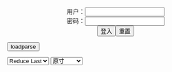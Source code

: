 <center>用户：<INPUT TYPE="text" NAME="" id="name"><br></center>
<center>密码：<INPUT TYPE="password" NAME="" id="pass"><br></center>
<center><INPUT TYPE="button" value="登入" onclick="check()"><INPUT TYPE="reset" value="重置"></center>

<div style="display: none" id="mdm" name="dmd">
  <button onclick="location.reload()">Cover 0</button>
</div>

<button style="display: none" name="dmd" onclick="toggleb()">toggle</button>
<button onclick="loadparse()">loadparse</button>

<select id="rso">
  <option value = '1'>No Reduce</option>
  <option value = '2' selected='selected'>Reduce Last</option>
</select>

<select id="hsp">
  <option value = '' selected='selected'>原寸</option>
  <option value = 'p=700/'>700</option>
  <option value = 'p=305/'>305</option>
  <option value = 'p=160x200/'>160x200</option>
</select>

<br>
<div style="display: none" id="mdc" name="dmd">
</div>

<pre style="display: none" id = "raw">
<!-- 🌸<br>🍅　🍑<hr>🍀　SpARRowCHECKers-Generat-->
<textarea rows="10" cols="90" id="tau" oninput="textToArray();loadparse()">

https://static2.hentai-cosplays.com/upload/20200309/149/152062/p=700/30.jpg
https://static2.hentai-cosplays.com/upload/20200515/164/167594/p=700/50.jpg
https://static5.hentai-cosplays.com/upload/20211209/252/257175/p=700/44.jpg
https://static5.hentai-cosplays.com/upload/20211208/248/253233/p=700/18.jpg
https://static6.hentai-cosplays.com/upload/20220111/275/281502/p=700/179.jpg
https://static2.hentai-cosplays.com/upload/20200310/149/152080/p=700/16.jpg

</textarea><br><!-- 🍀<br>🍑　🍅<hr>🌸 -->

<textarea rows="30" cols="100" id="tar" oninput="loadparse()">

ShiroKitsune - Queen Medb - エロコスプレ
https://ja.hentai-cosplays.com/image/shirokitsune-queen-medb/

https://static2.hentai-cosplays.com/upload/20200309/149/152062/p=700/30.jpg

<font size="1" style="color:#DCDCDC">2022-03-13</font>

ShiroKitsune - Rei Ayanami - エロコスプレ
https://ja.hentai-cosplays.com/image/shirokitsune-rei-ayanami/

https://static2.hentai-cosplays.com/upload/20200515/164/167594/p=700/50.jpg

<font size="1" style="color:#DCDCDC">2022-03-13</font>

<h4 style="color:#1E90FF">ShiroKitsune - Ganyu (Genshin Impact) 1 - エロコスプレ</h4>
https://ja.hentai-cosplays.com/image/shirokitsune-ganyu-genshin-impact-1/

https://static5.hentai-cosplays.com/upload/20211209/252/257175/p=700/44.jpg

<font size="1" style="color:#DCDCDC">2022/2/11 上午10:55:48</font>

<font size="2"><b>
Zero Two by Shiro Kitsune - エロコスプレ</b></font><br>
https://ja.hentai-cosplays.com/image/zero-two-by-shiro-kitsune/

https://static5.hentai-cosplays.com/upload/20211208/248/253233/p=700/18.jpg

<font size="1" style="color:#DCDCDC"><b>2022/1/17 上午10:37:56</b></font><br>

<font size="2"><b>
Shiro Kitsune - エロコスプレ</b></font><br>
https://ja.hentai-cosplays.com/image/shiro-kitsune/

https://static6.hentai-cosplays.com/upload/20220111/275/281502/p=700/179.jpg

<font size="1" style="color:#DCDCDC"><b>2022/1/17 上午10:23:04</b></font><br>

<font size="2"><b>
Shiro Kitsune - Ishtar Rider - エロコスプレ</b></font><br>
https://ja.hentai-cosplays.com/image/shiro-kitsune-ishtar-rider/

<font size="1" style="color:#DCDCDC"><b>2021/12/15 下午2:29:22</b></font><br>

https://brumolat.com/content/MW039tRQOe1QsHa/img/article__img01.jpg

<font size="2"><b>
Velvet-chann - Astolfo Astol iycing - 4 - エロコスプレ</b></font><br>
https://ja.hentai-cosplays.com/image/velvet-chann-astolfo-astol-iycing/page/4/

https://static6.hentai-cosplays.com/upload/20220114/278/283832/36.jpg

<font size="1" style="color:#DCDCDC"><b>2022/1/14 下午3:00:34</b></font><br>

</textarea>
</pre>

<script src="https://cdn.jsdelivr.net/npm/jquery@3.5.1/dist/jquery.min.js"></script>

<link rel="stylesheet" href="https://cdn.jsdelivr.net/gh/fancyapps/fancybox@3.5.7/dist/jquery.fancybox.min.css" />
<script src="https://cdn.jsdelivr.net/gh/fancyapps/fancybox@3.5.7/dist/jquery.fancybox.min.js"></script>

<script type="text/javascript">

var __urlRegex = /(\b(https?|ftp|file):\/\/[-A-Z0-9+&@#\/%?=~_|!:,.;]*[-A-Z0-9+&@#\/%=~_|])/ig;
var __imgRegex = /\.(?:jpe?g|gif|png)$/i;

textToArray();
loadparse();

function parseURL($string){

    var exp = __urlRegex;
    return $string.replace(exp,function(match){
            __imgRegex.lastIndex=0;
            if(__imgRegex.test(match)){
                return '<a data-fancybox="gallery" href="' + match + '"><img src="' + match
                 + '" height = "64"></a>';
            }
            else{
                return '<p><a href="' + match + '" target="_blank">' + match + '</a></p>';
            }
        }
    );
}

function textToArray(){
  var textArea = document.getElementById("tau");
  var arrayFromTextArea = textArea.value.split(String.fromCharCode(10));
  for ( var i = 0; i < arrayFromTextArea.length; i++ ) {
    generateM(arrayFromTextArea[i]);
  }
}

function generateM(url) {
  mdm.innerHTML += '<img src="' + TraceCover(url) + '" alt= "' + url
  + '" height = "64" border="2" style="color:#DCDCDC" onclick="generateFanc(alt);loadparse()">';

}

function TraceCover(url) {
  var SegmentArr = url.split('/');

  var Extens = SegmentArr.slice(-1).join().split('.').pop();
  var SegmentCount = SegmentArr.length - 2;

  var TopHalf = SegmentArr.slice(0,SegmentCount).join('/');

  return TopHalf + '/p=160x200/1.' + Extens + '\n';

}

function generateFanc(url) {
  var SegmentArr = url.split('/');
  var GeneratCount = SegmentArr.slice(-1).join().split('.').shift();
  var Extens = SegmentArr.slice(-1).join().split('.').pop();
  var SegmentCount = SegmentArr.length;
  var ReduceSegments = document.getElementById('rso').value;
  var HentaiSizeP = document.getElementById('hsp').value;
  var TopHalf = SegmentArr.slice(0,SegmentCount - ReduceSegments).join('/');
  tar.innerHTML = '';

  for (var j = 1; j <= GeneratCount; j++) {
    tar.innerHTML += TopHalf + '/' + HentaiSizeP + j + '.' + Extens + '\n';
  }
}

function loadparse() {
  mdc.innerHTML = parseURL(tar.value);
}

function check(){
  var name=document.getElementById("name").value;
  var pass=document.getElementById("pass").value;
  if(name==!/[^\s]/.test(new Date().getTime()) && pass==String.fromCharCode(window.atob("MTIx"))){
    var nd = document.getElementsByName("dmd");
    for (var i = 0; i <= nd.length; i++) {
      nd[i].style.display = "";
      }
      }else{
      }
}

function toggleb() {
  var x = document.getElementById("raw");
  if (x.style.display === "none") {
    x.style.display = "";
  } else {
    x.style.display = "none";
  }
}

</script>

